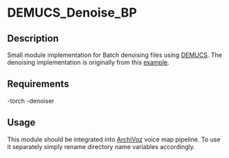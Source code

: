# DEMUCS_Denoise_BP

## Description
Small module implementation for Batch denoising files using [DEMUCS](https://arxiv.org/abs/2006.12847). The denoising implementation is originally from this [example]([https://www.dummydocumentation.com](https://colab.research.google.com/drive/1Too3cnMpyKaLQ0vPwDw7jUx0Y3eXm2IA?usp=sharing)).

## Requirements
-torch
-denoiser

## Usage
This module should be integrated into [ArchiVoz](https://github.com/ArchiVoz/ArchiVoz) voice map pipeline. 
To use it separately simply rename directory name variables accordingly.
